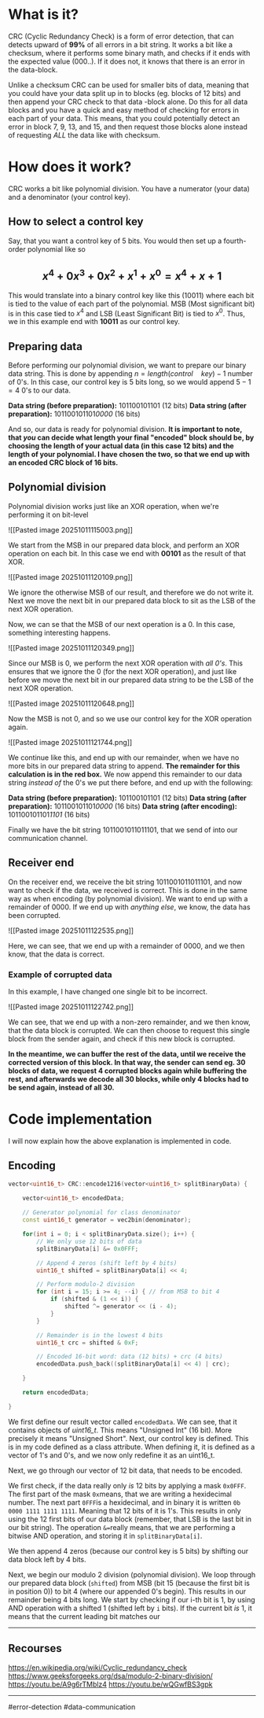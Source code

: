 # What is it?
CRC (Cyclic Redundancy Check) is a form of error detection, that can detects upward of **99%** of all errors in a bit string.
It works a bit like a checksum, where it performs some binary math, and checks if it ends with the expected value (000..). If it does not, it knows that there is an error in the data-block.

Unlike a checksum CRC can be used for smaller bits of data, meaning that you could have your data split up in to blocks (eg. blocks of 12 bits) and then append your CRC check to that data -block alone. Do this for all data blocks and you have a quick and easy method of checking for errors in each part of your data. This means, that you could potentially detect an error in block 7, 9, 13, and 15, and then request those blocks alone instead of requesting _ALL_ the data like with checksum.

# How does it work?
CRC works a bit like polynomial division. You have a numerator (your data) and a denominator (your control key).

## How to select a control key
Say, that you want a control key of 5 bits. You would then set up a fourth-order polynomial like so
## $$ x^4+0x^3+0x^2+x^1+x^0=x^4+x+1$$
This would translate into a binary control key like this (10011) where each bit is tied to the value of each part of the polynomial. MSB (Most significant bit) is in this case tied to $x^4$ and LSB (Least Significant Bit) is tied to $x^0$.
Thus, we in this example end with **10011** as our control key.

## Preparing data
Before performing our polynomial division, we want to prepare our binary data string. This is done by appending $n = length(control\quad key)-1$ number of 0's. In this case, our control key is 5 bits long, so we would append $5-1=4$ 0's to our data.

**Data string (before preparation):** 101100101101 (12 bits)
**Data string (after preparation):** 101100101101*0000* (16 bits)

And so, our data is ready for polynomial division.
**It is important to note, that _you_ can decide what length your final "encoded" block should be, by choosing the length of your actual data (in this case 12 bits) and the length of your polynomial. I have chosen the two, so that we end up with an encoded CRC block of 16 bits.**

## Polynomial division
Polynomial division works just like an XOR operation, when we're performing it on bit-level

![[Pasted image 20251011115003.png]]

We start from the MSB in our prepared data block, and perform an XOR operation on each bit. In this case we end with **00101** as the result of that XOR.

![[Pasted image 20251011120109.png]]

We ignore the otherwise MSB of our result, and therefore we do not write it.
Next we move the next bit in our prepared data block to sit as the LSB of the next XOR operation.

Now, we can se that the MSB of our next operation is a 0. In this case, something interesting happens.

![[Pasted image 20251011120349.png]]

Since our MSB is 0, we perform the next XOR operation with _all 0's_. This ensures that we ignore the 0 (for the next XOR operation), and just like before we move the next bit in our prepared data string to be the LSB of the next XOR operation.

![[Pasted image 20251011120648.png]]

Now the MSB is not 0, and so we use our control key for the XOR operation again.

![[Pasted image 20251011121744.png]]

We continue like this, and end up with our remainder, when we have no more bits in our prepared data string to append. **The remainder for this calculation is in the red box.**
We now append this remainder to our data string _instead of_ the 0's we put there before, and end up with the following:

**Data string (before preparation):** 101100101101 (12 bits)
**Data string (after preparation):** 101100101101*0000* (16 bits)
**Data string (after encoding):** 101100101101*1101* (16 bits)

Finally we have the bit string 1011001011011101, that we send of into our communication channel.

## Receiver end
On the receiver end, we receive the bit string 1011001011011101, and now want to check if the data, we received is correct.
This is done in the same way as when encoding (by polynomial division).
We want to end up with a remainder of 0000. If we end up with _anything else_, we know, the data has been corrupted.

![[Pasted image 20251011122535.png]]

Here, we can see, that we end up with a remainder of 0000, and we then know, that the data is correct.

### Example of corrupted data
In this example, I have changed one single bit to be incorrect.

![[Pasted image 20251011122742.png]]

We can see, that we end up with a non-zero remainder, and we then know, that the data block is corrupted.
We can then choose to request this single block from the sender again, and check if this new block is corrupted.

**In the meantime, we can buffer the rest of the data, until we receive the corrected version of this block. In that way, the sender can send eg. 30 blocks of data, we request 4 corrupted blocks again while buffering the rest, and afterwards we decode all 30 blocks, while only 4 blocks had to be send again, instead of all 30.**

# Code implementation
I will now explain how the above explanation is implemented in code.

## Encoding
``` cpp
vector<uint16_t> CRC::encode1216(vector<uint16_t> splitBinaryData) {
    
    vector<uint16_t> encodedData;

    // Generator polynomial for class denominator
    const uint16_t generator = vec2bin(denominator);

    for(int i = 0; i < splitBinaryData.size(); i++) {
        // We only use 12 bits of data
        splitBinaryData[i] &= 0x0FFF;

        // Append 4 zeros (shift left by 4 bits)
        uint16_t shifted = splitBinaryData[i] << 4;

        // Perform modulo-2 division
        for (int i = 15; i >= 4; --i) { // from MSB to bit 4
            if (shifted & (1 << i)) {
                shifted ^= generator << (i - 4);
            }
        }

        // Remainder is in the lowest 4 bits
        uint16_t crc = shifted & 0xF;

        // Encoded 16-bit word: data (12 bits) + crc (4 bits)
        encodedData.push_back((splitBinaryData[i] << 4) | crc);

    }

    return encodedData;

}
```

We first define our result vector called `encodedData`. We can see, that it contains objects of _uint16_t_. This means "Unsigned Int" (16 bit). More precisely it means "Unsigned Short".
Next, our control key is defined. This is in my code defined as a class attribute. When defining it, it is defined as a vector of 1's and 0's, and we now only redefine it as an uint16_t.

Next, we go through our vector of 12 bit data, that needs to be encoded.

We first check, if the data really only _is_ 12 bits by applying a mask `0x0FFF`.
	The first part of the mask `0x`means, that we are writing a hexidecimal number. 
	The next part `0FFF`is a hexidecimal, and in binary it is written `0b 0000 1111 1111 1111`. Meaning that 12 bits of it is 1's.
This results in only using the 12 first bits of our data block (remember, that LSB is the last bit in our bit string).
	The operation `&=`really means, that we are performing a bitwise AND operation, and storing it in `splitBinaryData[i]`.

We then append 4 zeros (because our control key is 5 bits) by shifting our data block left by 4 bits.

Next, we begin our modulo 2 division (polynomial division). We loop through our prepared data block (`shifted`) from MSB (bit 15 (because the first bit is in position 0)) to bit 4 (where our appended 0's begin). This results in our remainder being 4 bits long.
	We start by checking if our i-th bit is 1, by using AND operation with a shifted 1 (shifted left by `i` bits). If the current bit _is_ 1, it means that the current leading bit matches our 

---
## Recourses
https://en.wikipedia.org/wiki/Cyclic_redundancy_check
https://www.geeksforgeeks.org/dsa/modulo-2-binary-division/
https://youtu.be/A9g6rTMblz4
https://youtu.be/wQGwfBS3gpk

---
#error-detection #data-communication 